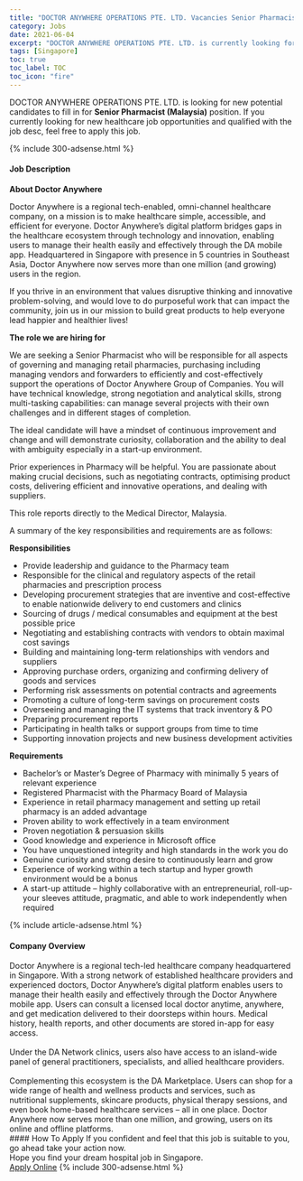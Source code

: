 ```yaml
---
title: "DOCTOR ANYWHERE OPERATIONS PTE. LTD. Vacancies Senior Pharmacist (Malaysia)" 
category: Jobs 
date: 2021-06-04 
excerpt: "DOCTOR ANYWHERE OPERATIONS PTE. LTD. is currently looking for suitable person to fill in the Senior Pharmacist (Malaysia) which positioned at Singapore" 
tags: [Singapore] 
toc: true 
toc_label: TOC 
toc_icon: "fire" 
--- 
```


<p>DOCTOR ANYWHERE OPERATIONS PTE. LTD. is looking for new potential candidates to fill in for <b>Senior Pharmacist (Malaysia)</b> position. If you currently looking for new healthcare job opportunities and qualified with the job desc, feel free to apply this job.
</p>{% include 300-adsense.html %} 
<div><div><h4>Job Description</h4></div><div><div><span><div><p><strong>About Doctor Anywhere</strong></p><p>Doctor Anywhere is a regional tech-enabled, omni-channel healthcare company, on a mission is to make healthcare simple, accessible, and efficient for everyone. Doctor Anywhere&#8217;s digital platform bridges gaps in the healthcare ecosystem through technology and innovation, enabling users to manage their health easily and effectively through the DA mobile app. Headquartered in Singapore with presence in 5 countries in Southeast Asia, Doctor Anywhere now serves more than one million (and growing) users in the region.</p><p>If you thrive in an environment that values disruptive thinking and innovative problem-solving, and would love to do purposeful work that can impact the community, join us in our mission to build great products to help everyone lead happier and healthier lives!</p><p><strong>The role we are hiring for</strong></p><p>We are seeking a Senior Pharmacist who will be responsible for all aspects of governing and managing retail pharmacies,&#160;purchasing including managing vendors and forwarders to efficiently and cost-effectively support the operations of Doctor Anywhere Group of Companies. You will have technical knowledge, strong negotiation and analytical skills, strong multi-tasking capabilities: can manage several projects with their own challenges and in different stages of completion.</p><p>The ideal candidate will have a mindset of continuous improvement and change and will demonstrate curiosity, collaboration and the ability to deal with ambiguity especially in a start-up environment.</p><p>Prior experiences in Pharmacy will be helpful. You are passionate about making crucial decisions, such as negotiating contracts, optimising product costs, delivering efficient and innovative operations, and dealing with suppliers.&#160;</p><p>This role reports directly to the Medical Director, Malaysia.</p><p>A summary of the key responsibilities and requirements are as follows:&#160;</p><p><strong>Responsibilities</strong></p><ul><li>Provide leadership and guidance to the Pharmacy team</li><li>Responsible for the clinical and regulatory aspects of the retail pharmacies and prescription process</li><li>Developing procurement strategies that are inventive and cost-effective to enable nationwide delivery to end customers and clinics</li><li>Sourcing of drugs / medical consumables and equipment at the best possible price</li><li>Negotiating and establishing contracts with vendors to obtain maximal cost savings</li><li>Building and maintaining long-term relationships with vendors and suppliers</li><li>Approving purchase orders, organizing and confirming delivery of goods and services</li><li>Performing risk assessments on potential contracts and agreements</li><li>Promoting a culture of long-term savings on procurement costs</li><li>Overseeing and managing the IT systems that track inventory &amp; PO</li><li>Preparing procurement reports</li><li>Participating in health talks or support groups from time to time&#160;</li><li>Supporting innovation projects and new business development activities</li></ul><p><strong>Requirements</strong></p><ul><li>Bachelor&#8217;s or Master&#8217;s Degree of Pharmacy&#160;with minimally 5 years of relevant experience</li><li>Registered Pharmacist with the Pharmacy Board of Malaysia&#160;</li><li>Experience in retail pharmacy management and setting up retail pharmacy is an added advantage</li><li>Proven ability to work effectively in a team environment</li><li>Proven negotiation &amp; persuasion skills</li><li>Good knowledge and experience in Microsoft office</li><li>You have unquestioned integrity and high standards in the work you do</li><li>Genuine curiosity and strong desire to continuously learn and grow</li><li>Experience of working within a tech startup and hyper growth environment would be a bonus</li><li>A start-up attitude &#8211; highly collaborative with an entrepreneurial, roll-up-your sleeves attitude, pragmatic, and able&#160;to work independently when required</li></ul></div></span></div></div></div> 
{% include article-adsense.html %} 
<div><div><h4>Company Overview</h4></div><div><div><span><div><div>Doctor Anywhere is a regional tech-led healthcare company headquartered in Singapore. With a strong network of established healthcare providers and experienced doctors, Doctor Anywhere&#8217;s digital platform enables users to manage their health easily and effectively through the Doctor Anywhere mobile app. Users can consult a licensed local doctor anytime, anywhere, and get medication delivered to their doorsteps within hours. Medical history, health reports, and other documents are stored in-app for easy access.</div>
<div><br>
Under the DA Network clinics, users also have access to an island-wide panel of general practitioners, specialists, and allied healthcare providers.</div>
<div><br>
Complementing this ecosystem is the DA Marketplace. Users can shop for a wide range of health and wellness products and services, such as nutritional supplements, skincare products, physical therapy sessions, and even book home-based healthcare services &#8211; all in one place. Doctor Anywhere now serves more than one million, and growing, users on its online and offline platforms.</div></div></span></div></div></div> 
#### How To Apply 
If you confident and feel that this job is suitable to you, go ahead take your action now. <br/> 
Hope you find your dream hospital job in Singapore. <br/> 
<a href="https://www.jobstreet.com.my/en/job/senior-pharmacist-malaysia-8584733/origin/sg?jobId=jobstreet-sg-job-8584733" class="btn btn--warning" target="_blank" rel="nofollow noopenner">Apply Online</a> 
{% include 300-adsense.html %} 
